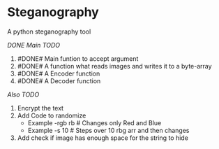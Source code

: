 # Steganography
A python steganography tool

*DONE* *Main TODO*
1. #DONE# Main funtion to accept argument 
2. #DONE# A function what reads images and writes it to a byte-array
3. #DONE# A Encoder function
4. #DONE# A Decoder function

*Also TODO*
1. Encrypt the text
2. Add Code to randomize
     + Example -rgb rb # Changes only Red and Blue
     + Example -s 10   # Steps over 10 rbg arr and then changes
3. Add check if image has enough space for the string to hide
